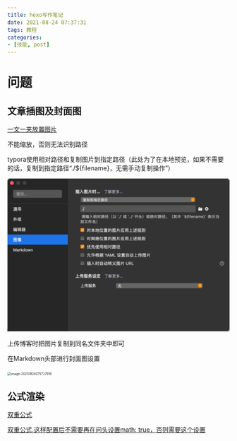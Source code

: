 ```yaml
---
title: hexo写作笔记
date: 2021-08-24 07:37:31
tags: 教程
categories:
- [技能, post]
---
```


# 问题

## 文章插图及封面图

[一文一夹放置图片](https://www.jianshu.com/p/950f8f13a36c)

不能缩放，否则无法识别路径

typora使用相对路径和复制图片到指定路径（此处为了在本地预览，如果不需要的话，复制到指定路径“./${filename}，无需手动复制操作”）

![tupm](hexo写作笔记/image-20210824075451346.png)

上传博客时把图片复制到同名文件夹中即可



在Markdown头部进行封面图设置

<img src="image-20210824075727918.png" alt="image-20210824075727918" style="zoom:50%;" />



## 公式渲染

[双重公式](https://jun-wang-2018.github.io/MyBlog/en/hexo-and-katex/)

[双重公式,这样配置后不需要再在问头设置math: true，否则需要这个设置](https://jun-wang-2018.github.io/MyBlog/en/hexo-and-katex/)

